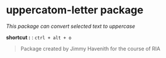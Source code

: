 # uppercatom-letter package

*This package can convert selected text to uppercase*

**shortcut :** : `ctrl + alt + o`

> Package created by Jimmy Havenith for the course of RIA
